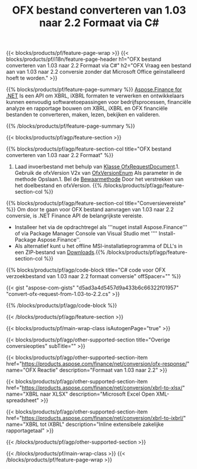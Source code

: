 ﻿---
title: OFX bestand converteren van 1.03 naar 2.2 Formaat via C#
description: Voorbeeldcode voor OFX verzoekbestand van 1.03 naar 2.2 C# conversie. Gebruik API voorbeeldcode voor de conversie van OFX aanvragen in .NET toepassingen. 
url: /nl/net/conversion/ofx-request/
family: finance
platformtag: net
feature: conversion
informat: OFX Request 1.03
outformat: OFX Request 2.2
otherformats: OFX Response
---
{{< blocks/products/pf/feature-page-wrap >}}
{{< blocks/products/pf/i18n/feature-page-header h1="OFX bestand converteren van 1.03 naar 2.2 Formaat via C#" h2="OFX Vraag een bestand aan van 1.03 naar 2.2 conversie zonder dat Microsoft Office geïnstalleerd hoeft te worden." >}}

{{% blocks/products/pf/feature-page-summary %}}
[Aspose.Finance for .NET](https://products.aspose.com/finance/net/) Is een API om XBRL, iXBRL formaten te verwerken en ontwikkelaars kunnen eenvoudig softwaretoepassingen voor bedrijfsprocessen, financiële analyze en rapportage bouwen om XBRL, iXBRL en OFX financiële bestanden te converteren, maken, lezen, bekijken en valideren. 

{{% /blocks/products/pf/feature-page-summary %}}

{{< blocks/products/pf/agp/feature-section >}}

{{% blocks/products/pf/agp/feature-section-col title="OFX bestand converteren van 1.03 naar 2.2 Formaat" %}}
1. Laad invoerbestand met behulp van [Klasse OfxRequestDocument](https://apireference.aspose.com/finance/net/aspose.finance.ofx/ofxrequestdocument).1. Gebruik de ofxVersion V2x van [OfxVersionEnum](https://apireference.aspose.com/finance/net/aspose.finance.ofx/ofxversionenum) Als parameter in de methode Opslaan.1. Bel de [Bewaarmethode](https://apireference.aspose.com/finance/net/aspose.finance.ofx/ofxrequestdocument/methods/save) Door het verstrekken van het doelbestand en ofxVersion.
{{% /blocks/products/pf/agp/feature-section-col %}}

{{% blocks/products/pf/agp/feature-section-col title="Conversievereiste" %}}
Om door te gaan voor OFX bestand aanvragen van 1.03 naar 2.2 conversie, is .NET Finance API de belangrijkste vereiste. 
- Installeer het via de opdrachtregel als '''nuget install Aspose.Finance''' of via Package Manager Console van Visual Studio met '''' Install-Package Aspose.Finance''.
- Als alternatief kunt u het offline MSI-installatieprogramma of DLL's in een ZIP-bestand van [Downloads](https://downloads.aspose.com/finance/net).{{% /blocks/products/pf/agp/feature-section-col %}}

{{% blocks/products/pf/agp/code-block title="C# code voor OFX verzoekbestand van 1.03 naar 2.2 formaat conversie" offSpacer="" %}}

{{< gist "aspose-com-gists" "d5ad3a4d5457d9a433b6c66322f01957" "convert-ofx-request-from-1.03-to-2.2.cs" >}}

{{% /blocks/products/pf/agp/code-block %}}

{{< /blocks/products/pf/agp/feature-section >}}

{{< blocks/products/pf/main-wrap-class isAutogenPage="true" >}}

{{< blocks/products/pf/agp/other-supported-section title="Overige conversieopties" subTitle="" >}}

{{< blocks/products/pf/agp/other-supported-section-item href="https://products.aspose.com/finance/net/conversion/ofx-response/" name="OFX Reactie" description="Formaat van 1.03 naar 2.2" >}}

{{< blocks/products/pf/agp/other-supported-section-item href="https://products.aspose.com/finance/net/conversion/xbrl-to-xlsx/" name="XBRL naar XLSX" description="Microsoft Excel Open XML-spreadsheet" >}}

{{< blocks/products/pf/agp/other-supported-section-item href="https://products.aspose.com/finance/net/conversion/xbrl-to-ixbrl/" name="XBRL tot iXBRL" description="Inline extensibele zakelijke rapportagetaal" >}}

{{< /blocks/products/pf/agp/other-supported-section >}}

{{< /blocks/products/pf/main-wrap-class >}}
{{< /blocks/products/pf/feature-page-wrap >}}